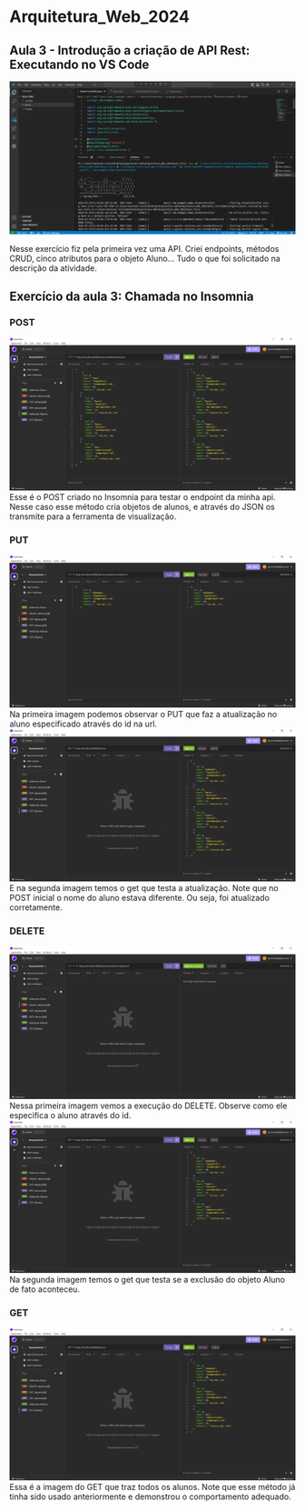 # Arquitetura_Web_2024
## Aula 3 - Introdução a criação de API Rest: Executando no VS Code
![Imagem POST](Aula_Tres/images/AlunoController_vscode.png)

Nesse exercício fiz pela primeira vez uma API. Criei endpoints, métodos CRUD, cinco atributos para o objeto Aluno... Tudo o que foi solicitado na descrição da atividade.

## Exercício da aula 3: Chamada no Insomnia
### POST 
![Imagem POST](Aula_Tres/images/POST.png)
Esse é o POST criado no Insomnia para testar o endpoint da minha api. Nesse caso esse método cria objetos de alunos, e através do JSON os transmite para a ferramenta de visualização.

### PUT
![Imagem PUT](Aula_Tres/images/PUT_1.png)
Na primeira imagem podemos observar o PUT que faz a atualização no aluno especificado através do id na url.
![Imagem PUT](Aula_Tres/images/PUT_2.png)
E na segunda imagem temos o get que testa a atualização. Note que no POST inicial o nome do aluno estava diferente. Ou seja, foi atualizado corretamente.

### DELETE
![Imagem DELETE](Aula_Tres/images/DELETE_1.png)
Nessa primeira imagem vemos a execução do DELETE. Observe como ele especifica o aluno através do id.
![Imagem DELETE](Aula_Tres/images/DELETE_2.png)
Na segunda imagem temos o get que testa se a exclusão do objeto Aluno de fato aconteceu.

### GET
![Imagem GET](Aula_Tres/images/GET.png)
Essa é a imagem do GET que traz todos os alunos. Note que esse método já tinha sido usado anteriormente e demonstrou o comportamento adequado.
